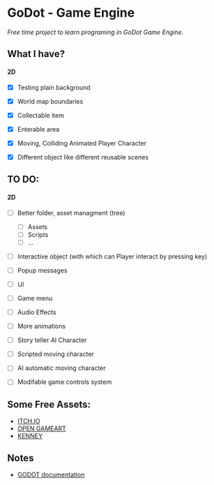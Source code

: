 # GoDot - Game Engine
*Free time project to learn programing in GoDot Game Engine.*

## What I have?
#### 2D 
- [x] Testing plain background
- [x] World map boundaries
- [x] Collectable item
- [x] Enterable area
- [x] Moving, Colliding Animated Player Character
- [x] Different object like different reusable scenes


## TO DO:
#### 2D
- [ ] Better folder, asset managment (tree)
    - [ ] Assets
    - [ ] Scripts
    - [ ] ...
- [ ] Interactive object (with which can Player interact by pressing key)
- [ ] Popup messages
- [ ] UI
- [ ] Game menu
- [ ] Audio Effects
- [ ] More animations
- [ ] Story teller AI Character
- [ ] Scripted moving character
- [ ] AI automatic moving character
- [ ] Modifable game controls system


## Some Free Assets:

- [ITCH.IO](https://itch.io/)
- [OPEN GAMEART](https://opengameart.org/)
- [KENNEY](https://kenney.nl/assets)


## Notes
- [GODOT documentation](https://docs.godotengine.org/en/stable/index.html)